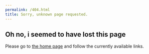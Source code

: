 ```yaml
---
permalink: /404.html
title: Sorry, unknown page requested.
---
```


## Oh no, i seemed to have lost this page

Please go to [the home page](https://gitoldi.github.io/) and follow the currently available links.
